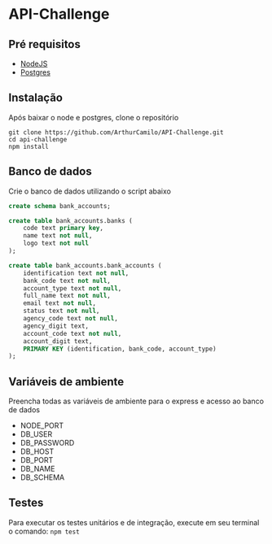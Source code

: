 # API-Challenge
## Pré requisitos
- [NodeJS](https://nodejs.org/en/)
- [Postgres](https://www.postgresql.org/download/)
## Instalação
Após baixar o node e postgres, clone o repositório

```console
git clone https://github.com/ArthurCamilo/API-Challenge.git
cd api-challenge
npm install
```

## Banco de dados
Crie o banco de dados utilizando o script abaixo

```sql
create schema bank_accounts;

create table bank_accounts.banks (
	code text primary key,
	name text not null,
	logo text not null
);

create table bank_accounts.bank_accounts (
	identification text not null,
	bank_code text not null,
	account_type text not null,
	full_name text not null,
	email text not null,
	status text not null,
	agency_code text not null,
	agency_digit text,
	account_code text not null,
	account_digit text,
	PRIMARY KEY (identification, bank_code, account_type)
);
```

## Variáveis de ambiente
Preencha todas as variáveis de ambiente para o express e acesso ao banco de dados
- NODE_PORT
- DB_USER
- DB_PASSWORD
- DB_HOST
- DB_PORT
- DB_NAME
- DB_SCHEMA

## Testes
Para executar os testes unitários e de integração, execute em seu terminal o comando:
`npm test`